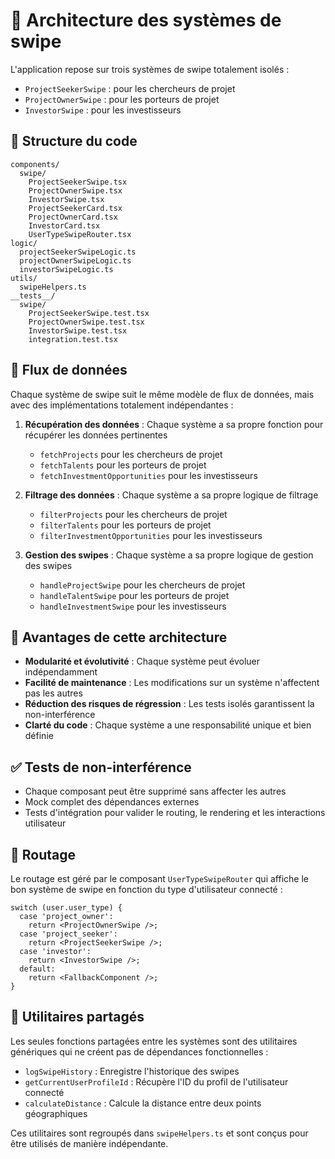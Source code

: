 # 🧭 Architecture des systèmes de swipe

L'application repose sur trois systèmes de swipe totalement isolés :

- `ProjectSeekerSwipe` : pour les chercheurs de projet
- `ProjectOwnerSwipe` : pour les porteurs de projet
- `InvestorSwipe` : pour les investisseurs

## 🔨 Structure du code

```
components/
  swipe/
    ProjectSeekerSwipe.tsx
    ProjectOwnerSwipe.tsx
    InvestorSwipe.tsx
    ProjectSeekerCard.tsx
    ProjectOwnerCard.tsx
    InvestorCard.tsx
    UserTypeSwipeRouter.tsx
logic/
  projectSeekerSwipeLogic.ts
  projectOwnerSwipeLogic.ts
  investorSwipeLogic.ts
utils/
  swipeHelpers.ts
__tests__/
  swipe/
    ProjectSeekerSwipe.test.tsx
    ProjectOwnerSwipe.test.tsx
    InvestorSwipe.test.tsx
    integration.test.tsx
```

## 🔄 Flux de données

Chaque système de swipe suit le même modèle de flux de données, mais avec des implémentations totalement indépendantes :

1. **Récupération des données** : Chaque système a sa propre fonction pour récupérer les données pertinentes
   - `fetchProjects` pour les chercheurs de projet
   - `fetchTalents` pour les porteurs de projet
   - `fetchInvestmentOpportunities` pour les investisseurs

2. **Filtrage des données** : Chaque système a sa propre logique de filtrage
   - `filterProjects` pour les chercheurs de projet
   - `filterTalents` pour les porteurs de projet
   - `filterInvestmentOpportunities` pour les investisseurs

3. **Gestion des swipes** : Chaque système a sa propre logique de gestion des swipes
   - `handleProjectSwipe` pour les chercheurs de projet
   - `handleTalentSwipe` pour les porteurs de projet
   - `handleInvestmentSwipe` pour les investisseurs

## 🔄 Avantages de cette architecture

- **Modularité et évolutivité** : Chaque système peut évoluer indépendamment
- **Facilité de maintenance** : Les modifications sur un système n'affectent pas les autres
- **Réduction des risques de régression** : Les tests isolés garantissent la non-interférence
- **Clarté du code** : Chaque système a une responsabilité unique et bien définie

## ✅ Tests de non-interférence

- Chaque composant peut être supprimé sans affecter les autres
- Mock complet des dépendances externes
- Tests d'intégration pour valider le routing, le rendering et les interactions utilisateur

## 🔄 Routage

Le routage est géré par le composant `UserTypeSwipeRouter` qui affiche le bon système de swipe en fonction du type d'utilisateur connecté :

```tsx
switch (user.user_type) {
  case 'project_owner':
    return <ProjectOwnerSwipe />;
  case 'project_seeker':
    return <ProjectSeekerSwipe />;
  case 'investor':
    return <InvestorSwipe />;
  default:
    return <FallbackComponent />;
}
```

## 🔄 Utilitaires partagés

Les seules fonctions partagées entre les systèmes sont des utilitaires génériques qui ne créent pas de dépendances fonctionnelles :

- `logSwipeHistory` : Enregistre l'historique des swipes
- `getCurrentUserProfileId` : Récupère l'ID du profil de l'utilisateur connecté
- `calculateDistance` : Calcule la distance entre deux points géographiques

Ces utilitaires sont regroupés dans `swipeHelpers.ts` et sont conçus pour être utilisés de manière indépendante.